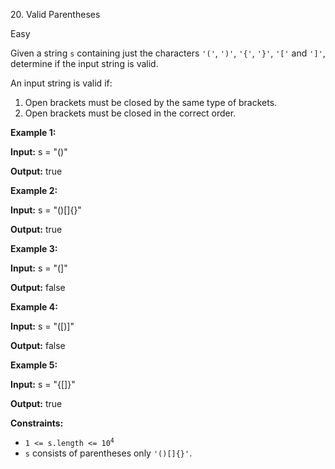 ﻿20\. Valid Parentheses

Easy

Given a string `s` containing just the characters `'('`, `')'`, `'{'`, `'}'`, `'['` and `']'`, determine if the input string is valid.

An input string is valid if:

1.  Open brackets must be closed by the same type of brackets.
2.  Open brackets must be closed in the correct order.

**Example 1:**

**Input:** s = "()"

**Output:** true 

**Example 2:**

**Input:** s = "()\[\]{}"

**Output:** true 

**Example 3:**

**Input:** s = "(\]"

**Output:** false 

**Example 4:**

**Input:** s = "(\[)\]"

**Output:** false 

**Example 5:**

**Input:** s = "{\[\]}"

**Output:** true 

**Constraints:**

*   <code>1 <= s.length <= 10<sup>4</sup></code>
*   `s` consists of parentheses only `'()[]{}'`.